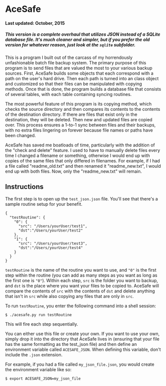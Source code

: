 # AceSafe
#### Last updated: October, 2015
##### This version is a complete overhaul that utilizes JSON instead of a SQLite database file. It's much cleaner and simpler, but if you prefer the old version for whatever reason, just look at the <code>sqlite</code> subfolder.
This is a program I built out of the carcass of my horrendously unfashionable batch file backup system. The primary purpose of this program is to send files that are valued the most to your various backup sources. First, AceSafe builds some objects that each correspond with a path on the user's hard drive. Then each path is turned into an class object and customized so that their files can be manipulated with copying methods. Once that is done, the program builds a database file that consists of several tables, with each table containing syncing routines.

The most powerful feature of this program is its copying method, which checks the source directory and then compares its contents to the contents of the destination directory. If there are files that exist only in the destination, they will be deleted. Then new and updated files are copied over. This process ensures a 1-to-1 sync between files and their backups, with no extra files lingering on forever because file names or paths have been changed.

AceSafe has saved me boatloads of time, particularly with the addition of the "check and delete" feature. I used to have to manually delete files every time I changed a filename or something, otherwise I would end up with copies of the same files that only differed in filenames. For example, if I had a file called "readme_old.txt" and then renamed it "readme_new.txt", I would end up with both files. Now, only the "readme_new.txt" will remain.

## Instructions

The first step is to open up the <code>test_json.json</code> file. You'll see that there's a sample routine setup for your benefit.

    
    {
      "testRoutine": {
        "0": {
          "src": "/Users/yourUser/test1",
          "dst":"/Users/yourUser/test2"
        },
        "1": {
          "src": "/Users/yourUser/test3",
          "dst":"/Users/yourUser/test4"
        }
      }
    }

`testRoutine` is the name of the routine you want to use, and `"0"` is the first step within the routine (you can add as many steps as you want as long as the first one is `"0"`). Within each step, `src` is the folder you want to backup, and `dst` is the place where you want your files to be copied to. AceSafe will compare the contents of `src` with the contents of `dst` and delete anything that isn't in `src` while also copying any files that are only in `src`.

To run `testRoutine`, you enter the following command into a shell session:

`$ ./acesafe.py run testRoutine`

This will fire each step sequentially.

You can either use this file or create your own. If you want to use your own, simply drop it into the directory that AceSafe lives in (ensuring that your file has the same formatting as the test_json file) and then define an environment variable called <code>ACESAFE_JSON</code>. When defining this variable, don't include the <code>.json</code> extension.

For example, if you had a file called <code>my_json_file.json</code>, you would create the environment variable like so:

    $ export ACESAFE_JSON=my_json_file

 